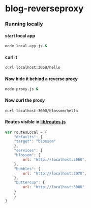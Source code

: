 # blog-reverseproxy

### Running locally
#### start local app
```bash
node local-app.js &
```

#### curl it
```bash
curl localhost:3060/hello
```

#### Now hide it behind a reverse proxy
```bash
node proxy.js &
```

#### Now curl the proxy
```bash
curl localhost:3000/blossom/hello
```

#### Routes visible in [lib/routes.js](lib/routes.js)
```javascript
var routesLocal = {
    "defaults": {
	"target": "blossom"
    },
    "services": {
	"blossom": {
	    url: "http://localhost:3060",
	},
	"bubbles": {
	    url: "http://localhost:3070",
	},
	"buttercup": {
	    url: "http://localhost:3080"
	}
    }
}
```
